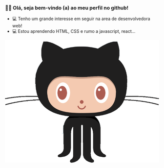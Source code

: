    ### 👩‍💻  Olá, seja bem-vindo (a) ao meu perfil no github!
   
   
- 💻 Tenho um grande interesse em seguir na area de desenvolvedora web! 
- 💻 Estou aprendendo HTML, CSS e rumo a javascript, react...

<img src="gitgit.gif">


<!---
bian-nca/bian-nca is a ✨ special ✨ repository because its `README.md` (this file) appears on your GitHub profile.
You can click the Preview link to take a look at your changes.
--->
